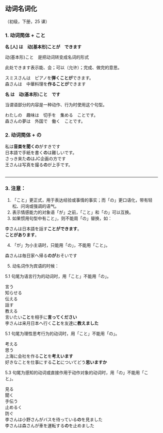 ## 动词名词化

（初级，下册，25 课）

### 1. 动词简体 + こと

**名 \[人\] は　动[基本形]ことが　できます**

动(基本形)こと　是把动词转变成名词的形式

此处できます表示能、会；可以（允许）；完成、做完的意思。

<sentences>
  <div>スミスさんは　ピアノを<b>弾くことが</b>できます。</div>
  <div>森さんは　中華料理を<b>作ることが</b>できます</div>
</sentences>

**名 は　动(基本形)こと　です**

当谓语部分的内容是一种动作、行为时使用这个句型。

<sentences>
  <div>わたしの　趣味は　切手を　集める　ことです。</div>
  <div>森さんの夢は　外国で　働く　ことです。</div>
</sentences>

### 2. 动词简体 + の

<sentences>
  <div>私は<b>音楽を聞くの</b>がすきです</div>
  <div>日本語で手紙を書く<b>の</b>は難しいです。</div>
  <div>さっき来た<b>の</b>はJC企画の方です</div>
  <div>王さんは写真を撮る<b>の</b>が上手です。</div>
</sentences>

<br/>

---

### 3. 注意：

1. 「こと」更正式，用于表达经验或事情的事实；而「の」更口语化，带有轻松、问询或强调的语气。
2. 表示情感能力的对象语「が」之前，「こと」和「の」可以互换。
3. 如果惯用句型中有こと」，则不能周「の」替换，如：

<sentences>
  <div>李さんは日本語を話す<b>ことができます</b>。</div>
  <div><b>ことがあります</b>。</div>
</sentences>

4. 「が」为小主语时，只能用「の」，不能用「こと」。

<sentences>
  <div>森さんは毎日家へ帰る<b>のが</b>おそいです</div>
</sentences>

5. 动名词作为宾语的时候：

5.1 句尾为语言行为的动词时，用「こと」不能用「の」。

<words>
  <div>言う</div>
  <div>知らせる</div>
  <div>伝える</div>
  <div>話す</div>
  <div>教える</div>
</words>

<sentences>
  <div>言いたい<b>こと</b>を相手に<b>言ってください</b></div>
  <div>李さんは来月日本へ行く<b>こと</b>を友達に<b>教えました</b></div>
</sentences>

5.1 句尾为理性思考行为的动词时，用「こと」不能用「の」。

<words>
  <div>考える</div>
  <div>思う</div>
</words>

<sentences>
  <div>上海に会社を作る<b>こと</b>を<b>考えいます</b></div>
  <div>好きなことを仕事にする<b>こと</b>についてどう<b>思いますか</b></div>
</sentences>

5.3 句尾为感知的动词或直接作用于动作对象的动词时，用「の」不能用「こと」。

<words>
  <div>見る</div>
  <div>聞く</div>
  <div>手伝う</div>
  <div>止めるく</div>
  <div>防ぐ</div>
</words>

<sentences>
  <div>李さんは小野さんがバスを待っている<b>の</b>を見ました</div>
  <div>李さんは森さんが車を運転する<b>の</b>を止めました</div>
</sentences>
